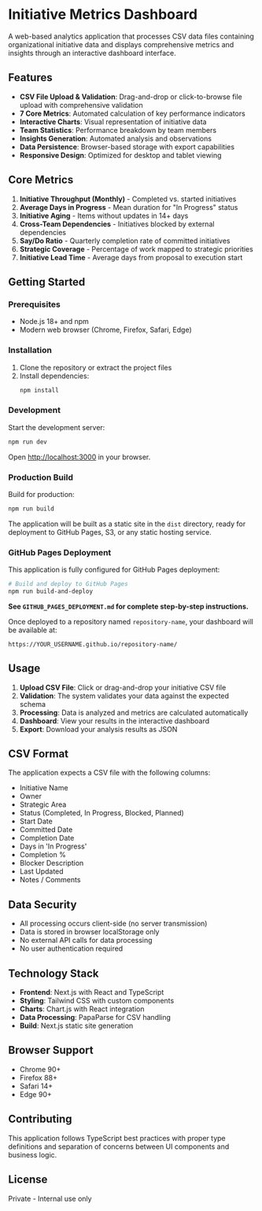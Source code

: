 # Initiative Metrics Dashboard

A web-based analytics application that processes CSV data files containing organizational initiative data and displays comprehensive metrics and insights through an interactive dashboard interface.

## Features

- **CSV File Upload & Validation**: Drag-and-drop or click-to-browse file upload with comprehensive validation
- **7 Core Metrics**: Automated calculation of key performance indicators
- **Interactive Charts**: Visual representation of initiative data
- **Team Statistics**: Performance breakdown by team members
- **Insights Generation**: Automated analysis and observations
- **Data Persistence**: Browser-based storage with export capabilities
- **Responsive Design**: Optimized for desktop and tablet viewing

## Core Metrics

1. **Initiative Throughput (Monthly)** - Completed vs. started initiatives
2. **Average Days in Progress** - Mean duration for "In Progress" status
3. **Initiative Aging** - Items without updates in 14+ days
4. **Cross-Team Dependencies** - Initiatives blocked by external dependencies
5. **Say/Do Ratio** - Quarterly completion rate of committed initiatives
6. **Strategic Coverage** - Percentage of work mapped to strategic priorities
7. **Initiative Lead Time** - Average days from proposal to execution start

## Getting Started

### Prerequisites

- Node.js 18+ and npm
- Modern web browser (Chrome, Firefox, Safari, Edge)

### Installation

1. Clone the repository or extract the project files
2. Install dependencies:
   ```bash
   npm install
   ```

### Development

Start the development server:
```bash
npm run dev
```

Open [http://localhost:3000](http://localhost:3000) in your browser.

### Production Build

Build for production:
```bash
npm run build
```

The application will be built as a static site in the `dist` directory, ready for deployment to GitHub Pages, S3, or any static hosting service.

### GitHub Pages Deployment

This application is fully configured for GitHub Pages deployment:

```bash
# Build and deploy to GitHub Pages
npm run build-and-deploy
```

**See `GITHUB_PAGES_DEPLOYMENT.md` for complete step-by-step instructions.**

Once deployed to a repository named `repository-name`, your dashboard will be available at:
```
https://YOUR_USERNAME.github.io/repository-name/
```

## Usage

1. **Upload CSV File**: Click or drag-and-drop your initiative CSV file
2. **Validation**: The system validates your data against the expected schema
3. **Processing**: Data is analyzed and metrics are calculated automatically
4. **Dashboard**: View your results in the interactive dashboard
5. **Export**: Download your analysis results as JSON

## CSV Format

The application expects a CSV file with the following columns:

- Initiative Name
- Owner
- Strategic Area
- Status (Completed, In Progress, Blocked, Planned)
- Start Date
- Committed Date
- Completion Date
- Days in 'In Progress'
- Completion %
- Blocker Description
- Last Updated
- Notes / Comments

## Data Security

- All processing occurs client-side (no server transmission)
- Data is stored in browser localStorage only
- No external API calls for data processing
- No user authentication required

## Technology Stack

- **Frontend**: Next.js with React and TypeScript
- **Styling**: Tailwind CSS with custom components
- **Charts**: Chart.js with React integration
- **Data Processing**: PapaParse for CSV handling
- **Build**: Next.js static site generation

## Browser Support

- Chrome 90+
- Firefox 88+
- Safari 14+
- Edge 90+

## Contributing

This application follows TypeScript best practices with proper type definitions and separation of concerns between UI components and business logic.

## License

Private - Internal use only
